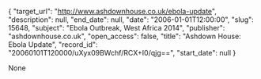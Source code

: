 {
  "target_url": "http://www.ashdownhouse.co.uk/ebola-update", 
  "description": null, 
  "end_date": null, 
  "date": "2006-01-01T12:00:00", 
  "slug": 15648, 
  "subject": "Ebola Outbreak, West Africa 2014", 
  "publisher": "ashdownhouse.co.uk", 
  "open_access": false, 
  "title": "Ashdown House: Ebola Update", 
  "record_id": "20060101T120000/uXyx09BWchf/RCX+I0/qjg==", 
  "start_date": null
}

None